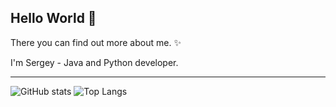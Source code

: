 ## Hello World 👋

There you can find out more about me. ✨

I'm Sergey - Java and Python developer.

---

![GitHub stats](https://github-readme-stats.vercel.app/api?username=TheSpace-hub&show_icons=true&theme=calm_pink)
![Top Langs](https://github-readme-stats.vercel.app/api/top-langs/?username=TheSpace-hub&layout=compact&theme=calm_pink)
